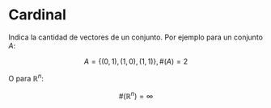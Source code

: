 # Cardinal

Indica la cantidad de vectores de un conjunto. Por ejemplo para un conjunto $A$:

$$
A=\{(0,1),(1,0),(1,1)\}, \#(A)=2
$$

O para $\mathbb{R}^n$:

$$
\#(\mathbb{R}^n)=∞
$$

